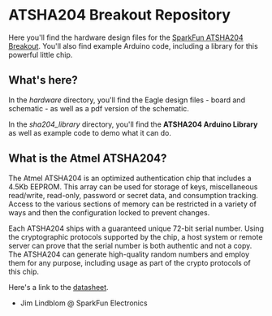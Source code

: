# ATSHA204 Breakout Repository
Here you'll find the hardware design files for the [SparkFun ATSHA204 Breakout](https://www.sparkfun.com/products/11551). You'll also find example Arduino code, including a library for this powerful little chip.

## What's here?
In the *hardware* directory, you'll find the Eagle design files - board and schematic - as well as a pdf version of the schematic.

In the *sha204_library* directory, you'll find the **ATSHA204 Arduino Library** as well as example code to demo what it can do. 

## What is the Atmel ATSHA204?
The Atmel ATSHA204 is an optimized authentication chip that includes a 4.5Kb EEPROM. This array can be used for storage of keys, miscellaneous read/write, read-only, password or secret data, and consumption tracking. Access to the various sections of memory can be restricted in a variety of ways and then the configuration locked to prevent changes.

Each ATSHA204 ships with a guaranteed unique 72-bit serial number. Using the cryptographic protocols supported by the chip, a host system or remote server can prove that the serial number is both authentic and not a copy. The ATSHA204 can generate high-quality random numbers and employ them for any purpose, including usage as part of the crypto protocols of this chip.

Here's a link to the [datasheet](http://www.atmel.com/Images/doc8740.pdf).

- Jim Lindblom @ SparkFun Electronics